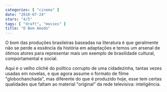 ```yaml
---
categories: [ "cinema" ]
date: "2010-07-24"
stars: "4/5"
tags: [ "draft", "movies" ]
title: "O Bem Amado"
---
```

O bom das produções brasileiras baseadas na literatura é que
geralmente não se perde a essência da história em adaptações e
temos um arsenal de ótimos atores para representar mais um exemplo de
brasilidade cultural, comportamental e social.

Aqui é o velho clichê do político corrupto de uma cidadezinha,
tantas vezes usadas em novelas, e que agora assume o formato de filme
"globochanchada", mas diferente do que é produzido hoje, esse tem
certas qualidades que faltam ao material "original" da rede televisiva:
inteligência.
